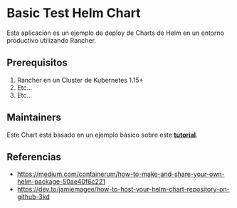 # Basic Test Helm Chart

Esta aplicación es un ejemplo de deploy de Charts de Helm en un entorno productivo utilizando Rancher.

## Prerequisitos

1. Rancher en un Cluster de Kubernetes 1.15+
2. Etc...
3. Etc...

## Maintainers

Este Chart está basado en un ejemplo básico sobre este [**tutorial**](https://medium.com/containerum/how-to-make-and-share-your-own-helm-package-50ae40f6c221).

## Referencias

* https://medium.com/containerum/how-to-make-and-share-your-own-helm-package-50ae40f6c221
* https://dev.to/jamiemagee/how-to-host-your-helm-chart-repository-on-github-3kd

